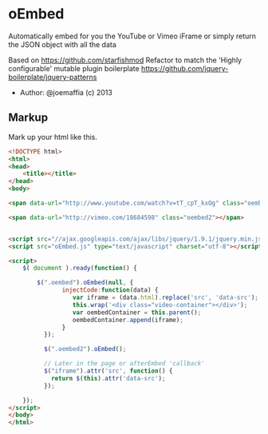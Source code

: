 # oEmbed
Automatically embed for you the YouTube or Vimeo iFrame
or simply return the JSON object with all the data

Based on  https://github.com/starfishmod
Refactor to match the 'Highly configurable' mutable plugin boilerplate https://github.com/jquery-boilerplate/jquery-patterns

* Author: @joemaffia (c) 2013


## Markup
Mark up your html like this.

```html
<!DOCTYPE html>
<html>
<head>
	<title></title>
</head>
<body>

<span data-url="http://www.youtube.com/watch?v=tT_cpT_kxOg" class="oembed"></span>

<span data-url="http://vimeo.com/18684598" class="oembed2"></span>


<script src="//ajax.googleapis.com/ajax/libs/jquery/1.9.1/jquery.min.js" type="text/javascript" charset="utf-8"></script>
<script src="oEmbed.js" type="text/javascript" charset="utf-8"></script>

<script>
	$( document ).ready(function() {

		$(".oembed").oEmbed(null, {
               injectCode:function(data) {
                  var iframe = (data.html).replace('src', 'data-src');
                  this.wrap('<div class="video-container"></div>');
                  var oembedContainer = this.parent();
                  oembedContainer.append(iframe);
               }
          });

          $(".oembed2").oEmbed();

          // Later in the page or afterEmbed 'callback'
          $("iframe").attr('src', function() {
            return $(this).attr('data-src');
          });

    });
</script>
</body>
</html>
```